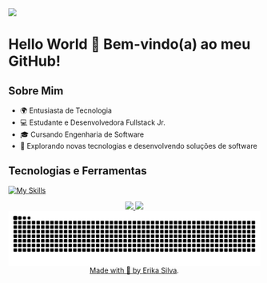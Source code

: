<img src="https://user-images.githubusercontent.com/52347812/137624699-ce6bb7ee-eb84-46f1-ac69-c4b78b22db90.png" style="display: block; margin: 0 auto;">

# Hello World 👋 Bem-vindo(a) ao meu GitHub!

## Sobre Mim
- 🌍 Entusiasta de Tecnologia
- 💻 Estudante e Desenvolvedora Fullstack Jr.
- 🎓 Cursando Engenharia de Software 
- 🤖 Explorando novas tecnologias e desenvolvendo soluções de software

## Tecnologias e Ferramentas

 [![My Skills](https://skillicons.dev/icons?i=html,css,javascript,python,java,git,github,figma,vscode,idea,pycharm,windows,linux)](https://skillicons.dev)

<div align="center">
<a href="https://github.com/ErikaCoder">
 <img loading="lazy" height="165em" src="https://github-readme-stats.vercel.app/api?username=ErikaCoder&show_icons=true&theme=tokyonight&include_all_commits=true&count_private=true"/>
<img loading="lazy" height="165em" src="https://github-readme-stats.vercel.app/api/top-langs/?username=ErikaCoder&layout=compact&langs_count=7&theme=tokyonight"/>
</div>


 <picture align="center">
  <source media="(prefers-color-scheme: dark)" srcset="https://raw.githubusercontent.com/ErikaCoder/ErikaCoder/output/github-contribution-grid-snake-dark.svg">
  <source media="(prefers-color-scheme: light)" srcset="https://raw.githubusercontent.com/ErikaCoder/ErikaCoder/output/github-contribution-grid-snake-dark.svg">
  <img align="center" alt="github contribution grid snake animation" src="https://raw.githubusercontent.com/ErikaCoder/ErikaCoder/output/github-contribution-grid-snake.svg">
</picture>

<div align="center">Made with 💜 by <a href="https://github.com/ErikaCoder">Erika Silva</a>.</div>  


